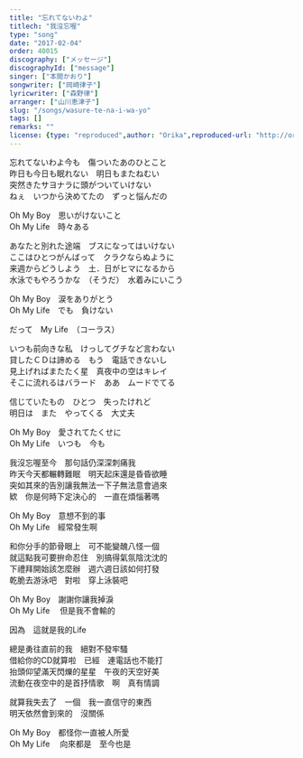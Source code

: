```yaml
---
title: "忘れてないわよ"
titlech: "我沒忘喔"
type: "song"
date: "2017-02-04"
order: 40015
discography: ["メッセージ"]
discographyId: ["message"]
singer: ["本間かおり"]
songwriter: ["岡崎律子"]
lyricwriter: ["森野律"]
arranger: ["山川恵津子"]
slug: "/songs/wasure-te-na-i-wa-yo"
tags: []
remarks: ""
license: {type: "reproduced",author: "Orika",reproduced-url: "http://orikamushi.myweb.hinet.net",reproduced-website: "織歌蟲"}
---
```


忘れてないわよ今も　傷ついたあのひとこと  
昨日も今日も眠れない　明日もまたねむい  
突然きたサヨナラに頭がついていけない  
ねぇ　いつから決めてたの　ずっと悩んだの  
  
Oh My Boy　思いがけないこと  
Oh My Life　時々ある  
  
あなたと別れた途端　ブスになってはいけない  
ここはひとつがんばって　クラクならぬように  
来週からどうしよう　土．日がヒマになるから  
水泳でもやろうかな　（そうだ）　水着みにいこう  
  
Oh My Boy　涙をありがとう  
Oh My Life　でも　負けない  
  
だって　My Life　（コーラス）  
  
いつも前向きな私　けっしてグチなど言わない  
貸したＣＤは諦める　もう　電話できないし  
見上げればまたたく星　真夜中の空はキレイ  
そこに流れるはバラード　ああ　ムードでてる  
  
信じていたもの　ひとつ　失ったけれど  
明日は　また　やってくる　大丈夫  
  
Oh My Boy　愛されてたくせに  
Oh My Life　いつも　今も  

<!-- 翻译 -->

我沒忘喔至今　那句話仍深深刺痛我  
昨天今天都輾轉難眠　明天起床還是昏昏欲睡  
突如其來的告別讓我無法一下子無法意會過來  
欵　你是何時下定決心的　一直在煩惱著嗎  
  
Oh My Boy　意想不到的事　  
Oh My Life　經常發生啊  
  
和你分手的節骨眼上　可不能變醜八怪一個  
就這點我可要拚命忍住　別搞得氣氛陰沈沈的  
下禮拜開始該怎麼辦　週六週日該如何打發  
乾脆去游泳吧　對啦　穿上泳裝吧  
  
Oh My Boy　謝謝你讓我掉淚　  
Oh My Life　 但是我不會輸的  
  
因為　這就是我的Life  
  
總是勇往直前的我　絕對不發牢騷  
借給你的CD就算啦　已經　連電話也不能打  
抬頭仰望滿天閃爍的星星　午夜的天空好美  
流動在夜空中的是首抒情歌　啊　真有情調  
  
就算我失去了　一個　我一直信守的東西  
明天依然會到來的　沒關係  
  
Oh My Boy　都怪你一直被人所愛　  
Oh My Life　 向來都是　至今也是
